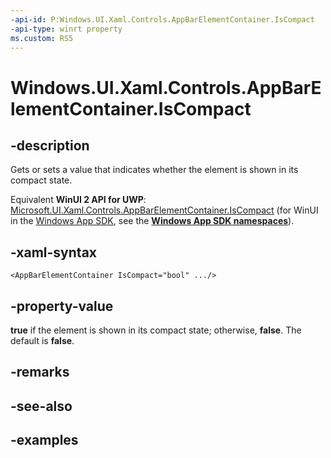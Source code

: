 ```yaml
---
-api-id: P:Windows.UI.Xaml.Controls.AppBarElementContainer.IsCompact
-api-type: winrt property
ms.custom: RS5
---
```


<!-- Property syntax.
public bool IsCompact { get;  set; }
-->

# Windows.UI.Xaml.Controls.AppBarElementContainer.IsCompact

## -description

Gets or sets a value that indicates whether the element is shown in its compact state.

Equivalent **WinUI 2 API for UWP**: [Microsoft.UI.Xaml.Controls.AppBarElementContainer.IsCompact](/windows/winui/api/microsoft.ui.xaml.controls.appbarelementcontainer.iscompact) (for WinUI in the [Windows App SDK](/windows/apps/windows-app-sdk/), see the **[Windows App SDK namespaces](/windows/windows-app-sdk/api/winrt/)**).

## -xaml-syntax

```xaml
<AppBarElementContainer IsCompact="bool" .../>
```

## -property-value

**true** if the element is shown in its compact state; otherwise, **false**. The default is **false**.

## -remarks

## -see-also

## -examples

